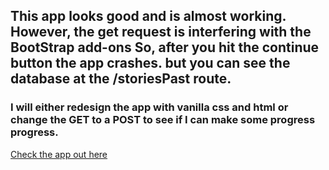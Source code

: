 ## This app looks good and is almost working. However, the get request is interfering with the BootStrap add-ons So, after you hit the continue button the app crashes. but you can see the database at the /storiesPast route.

### I will either redesign the app with vanilla css and html or change the GET to a POST to see if I can make some progress progress.


[Check the app out here](https://fierce-thicket-10149.herokuapp.com)


